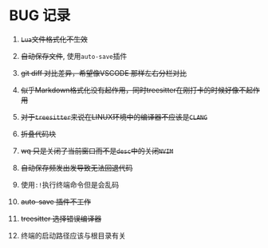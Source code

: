 # BUG 记录

1. ~~`Lua`文件格式化不生效~~

2. ~~自动保存文件~~, 使用`auto-save`插件

3. ~~git diff 对比差异，希望像VSCODE 那样左右分栏对比~~

4. ~~似乎Markdown格式化没有起作用，同时treesitter在刚打卡的时候好像不起作用~~

6. ~~对于`treesitter`来说在LINUX环境中的编译器不应该是`CLANG`~~

7. ~~折叠代码块~~

8. ~~<leader>wq 只是关闭了当前窗口而不是`desc`中的关闭`NVIM`~~

9. ~~自动保存频发出发导致无法回退代码~~

10. 使用`:!`执行终端命令但是会乱码

11. ~~auto-save 插件不工作~~

12. ~~treesitter 选择错误编译器~~

13. 终端的启动路径应该与根目录有关
